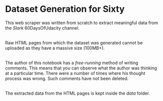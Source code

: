 # Dataset Generation for Sixty
This web scraper was written from scratch to extract meaningful data from the *Slark* 60DaysOfUdacity channel. 

<br/>Raw HTML pages from which the dataset was generated cannot be uploaded as they have a massive size (100MB+). 

<br/>The author of this notebook has a *free-running* method of writing comments. This means that you can observe what the author was thinking at a particular time. There were a number of times where his thought process was wrong. Such comments have not been deleted. 

<br/>The extracted data from the HTML pages is kept inside the *data* folder. 